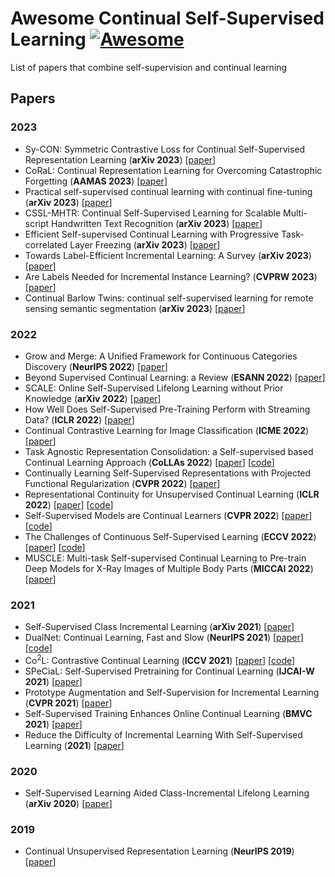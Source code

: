 # Awesome Continual Self-Supervised Learning [![Awesome](https://jaywcjlove.github.io/sb/ico/awesome.svg)](https://github.com/sindresorhus/awesome)
List of papers that combine self-supervision and continual learning

## Papers

### 2023
- Sy-CON: Symmetric Contrastive Loss for Continual Self-Supervised Representation Learning (**arXiv 2023**) [[paper](https://arxiv.org/abs/2306.05101)]
- CoRaL: Continual Representation Learning for Overcoming Catastrophic Forgetting (**AAMAS 2023**) [[paper](https://dl.acm.org/doi/abs/10.5555/3545946.3598866)]
- Practical self-supervised continual learning with continual fine-tuning (**arXiv 2023**) [[paper](https://arxiv.org/abs/2303.17235)]
- CSSL-MHTR: Continual Self-Supervised Learning for Scalable Multi-script Handwritten Text Recognition (**arXiv 2023**) [[paper](https://arxiv.org/abs/2303.09347)]
- Efficient Self-supervised Continual Learning with Progressive Task-correlated Layer Freezing (**arXiv 2023**) [[paper](https://arxiv.org/abs/2303.07477)]
- Towards Label-Efficient Incremental Learning: A Survey (**arXiv 2023**) [[paper](https://arxiv.org/abs/2302.00353)]
- Are Labels Needed for Incremental Instance Learning? (**CVPRW 2023**) [[paper](https://arxiv.org/abs/2301.11417)]
- Continual Barlow Twins: continual self-supervised learning for remote sensing semantic segmentation (**arXiv 2023**) [[paper](https://arxiv.org/abs/2205.11319)]

### 2022
- Grow and Merge: A Unified Framework for Continuous Categories Discovery (**NeurIPS 2022**) [[paper](https://arxiv.org/abs/2210.04174)]
- Beyond Supervised Continual Learning: a Review (**ESANN 2022**) [[paper](https://arxiv.org/abs/2208.14307)]
- SCALE: Online Self-Supervised Lifelong Learning without Prior Knowledge (**arXiv 2022**) [[paper](https://arxiv.org/abs/2208.11266)]
- How Well Does Self-Supervised Pre-Training Perform with Streaming Data? (**ICLR 2022**) [[paper](https://arxiv.org/abs/2104.12081)]
- Continual Contrastive Learning for Image Classification (**ICME 2022**) [[paper](https://arxiv.org/abs/2107.01776)]
- Task Agnostic Representation Consolidation: a Self-supervised based Continual Learning Approach (**CoLLAs 2022**) [[paper](https://arxiv.org/abs/2207.06267)] [[code](https://github.com/NeurAI-Lab/TARC)]
- Continually Learning Self-Supervised Representations with Projected Functional Regularization (**CVPR 2022**) [[paper](https://arxiv.org/abs/2112.15022)]
- Representational Continuity for Unsupervised Continual Learning (**ICLR 2022**) [[paper](https://arxiv.org/abs/2110.06976)] [[code](https://github.com/divyam3897/UCL)]
- Self-Supervised Models are Continual Learners (**CVPR 2022**) [[paper](https://arxiv.org/abs/2112.04215)] [[code](https://github.com/DonkeyShot21/cassle)]
- The Challenges of Continuous Self-Supervised Learning (**ECCV 2022**) [[paper](https://arxiv.org/abs/2203.12710)] [[code](https://github.com/senthilps8/continuous_ssl_problem)]
- MUSCLE: Multi-task Self-supervised Continual Learning to Pre-train Deep Models for X-Ray Images of Multiple Body Parts (**MICCAI 2022**) [[paper](https://link.springer.com/chapter/10.1007/978-3-031-16452-1_15)]

### 2021
- Self-Supervised Class Incremental Learning (**arXiv 2021**) [[paper](https://arxiv.org/abs/2111.11208)]
- DualNet: Continual Learning, Fast and Slow (**NeurIPS 2021**) [[paper](https://arxiv.org/abs/2110.00175)] [[code](https://github.com/phquang/DualNet)]
- Co<sup>2</sup>L: Contrastive Continual Learning (**ICCV 2021**) [[paper](https://arxiv.org/abs/2106.14413)] [[code](https://github.com/chaht01/Co2L)]
- SPeCiaL: Self-Supervised Pretraining for Continual Learning (**IJCAI-W 2021**) [[paper](https://arxiv.org/abs/2106.09065)]
- Prototype Augmentation and Self-Supervision for Incremental Learning (**CVPR 2021**) [[paper](https://openaccess.thecvf.com/content/CVPR2021/papers/Zhu_Prototype_Augmentation_and_Self-Supervision_for_Incremental_Learning_CVPR_2021_paper.pdf)]
- Self-Supervised Training Enhances Online Continual Learning (**BMVC 2021**) [[paper](https://arxiv.org/abs/2103.14010)]
- Reduce the Difficulty of Incremental Learning With Self-Supervised Learning (**2021**) [[paper](https://ieeexplore.ieee.org/document/9537773)]

### 2020
- Self-Supervised Learning Aided Class-Incremental Lifelong Learning (**arXiv 2020**) [[paper](https://arxiv.org/abs/2006.05882)]

### 2019
- Continual Unsupervised Representation Learning (**NeurIPS 2019**) [[paper](https://arxiv.org/abs/1910.14481)]


